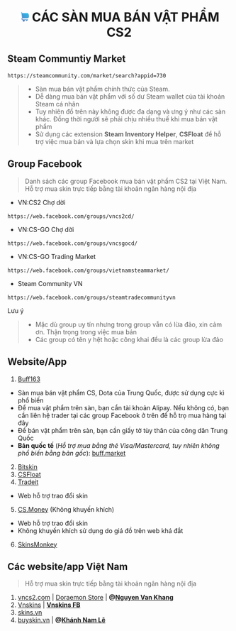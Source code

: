 <h1 align="center"><img width="23px" filter="invert:100%" style="border-radius: 50%" src="https://raw.githubusercontent.com/tori2105/CS2-Ultimate-Guide/refs/heads/main/IMG/shopping-cart.png"> CÁC SÀN MUA BÁN VẬT PHẨM CS2</h1>

## Steam Communtiy Market
```
https://steamcommunity.com/market/search?appid=730
```
> - Sàn mua bán vật phẩm chính thức của Steam.
> - Dễ dàng mua bán vật phẩm với số dư Steam wallet của tài khoản Steam cá nhân
> - Tuy nhiên đồ trên này không được đa dạng và ưng ý như các sàn khác. Đồng thời người sẽ phải chịu nhiều thuế khi mua bán vật phẩm
> - Sử dụng các extension **Steam Inventory Helper**, **CSFloat** để hỗ trợ việc mua bán và lựa chọn skin khi mua trên market
##  Group Facebook
> Danh sách các group Facebook mua bán vật phẩm CS2 tại Việt Nam. Hỗ trợ mua skin trực tiếp bằng tài khoản ngân hàng nội địa
- VN:CS2 Chợ dời
```
https://web.facebook.com/groups/vncs2cd/
```
- VN:CS-GO Chợ dời
```
https://web.facebook.com/groups/vncsgocd/
```
- VN:CS-GO Trading Market
```
https://web.facebook.com/groups/vietnamsteammarket/
```
- Steam Community VN
```
https://web.facebook.com/groups/steamtradecommunityvn
```
Lưu ý
> - Mặc dù group uy tín nhưng trong group vẫn có lừa đảo, xin cảm ơn. Thận trọng trong việc mua bán
> - Các group có tên y hệt hoặc công khai đều là các group lừa đảo
##  Website/App
1.  [Buff163](https://buff.163.com)
- Sàn mua bán vật phẩm CS, Dota của Trung Quốc, được sử dụng cực kì phổ biến
- Để mua vật phẩm trên sàn, bạn cần tài khoản Alipay. Nếu không có, bạn cần liên hệ trader tại các group Facebook ở trên để hỗ trọ mua hàng tại đây
- Để bán vật phẩm trên sàn, bạn cần giấy tờ tùy thân của công dân Trung Quốc
- **Bản quốc tế** (*Hỗ trợ mua bằng thẻ Visa/Mastercard, tuy nhiên không phổ biến bằng bản gốc*): [buff.market](https://buff.market/)
2.  [Bitskin](http://bitskin.com)
3.  [CSFloat](http://csfloat.com)
4.  [Tradeit](http://tradeit.gg)
- Web hỗ trợ trao đổi skin
5.  [CS.Money](http://cs.money) (Không khuyến khích)
- Web hỗ trợ trao đổi skin
- Không khuyến khích sử dụng do giá đồ trên web khá đắt
6.  [SkinsMonkey](http://skinsmonkey.com)
##  Các website/app Việt Nam
>  Hỗ trợ mua skin trực tiếp bằng tài khoản ngân hàng nội địa
1.  [vncs2.com](http://vncs2.com) | [Doraemon Store](https://web.facebook.com/DoraemonCSGO) | **@[Nguyen Van Khang](http://facebook.com/vankhang92bnn)**
2.  [Vnskins](http://vnskins.com) | **[Vnskins FB](http://facebook.com/vnskins)**
3.  [skins.vn](http://skins.vn)
4.  [buyskin.vn](http://buyskin.vn) | **@[Khánh Nam Lê](http://facebook.com/khanh167)**
